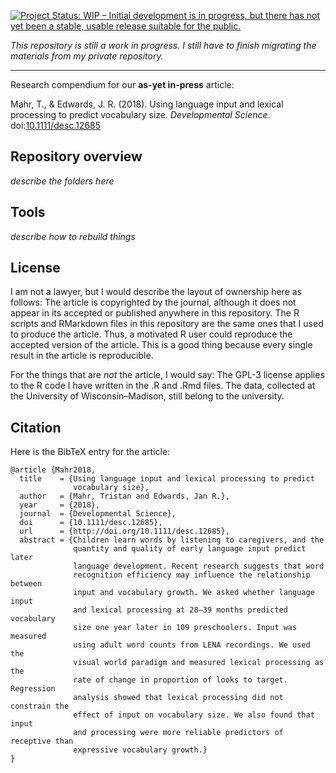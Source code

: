 [![Project Status: WIP – Initial development is in progress, but there has not yet been a stable, usable release suitable for the public.](http://www.repostatus.org/badges/latest/wip.svg)](http://www.repostatus.org/#wip) 

*This repository is still a work in progress. I still have to finish migrating the materials from my private repository.*

***

Research compendium for our **as-yet in-press** article:

Mahr, T., & Edwards, J. R. (2018). Using language input and lexical processing to predict vocabulary size. *Developmental Science*. doi:[10.1111/desc.12685](https://doi.org/10.1111/desc.12685)


## Repository overview

_describe the folders here_

## Tools

_describe how to rebuild things_

## License

I am not a lawyer, but I would describe the layout of ownership here as follows: The article is copyrighted by the journal, although it does not appear in its accepted or published anywhere in this repository. The R scripts and RMarkdown files in this repository are the same ones that I used to produce the article. Thus, a motivated R user could reproduce the accepted version of the article. This is a good thing because every single result in the article is reproducible. 

For the things that are *not* the article, I would say: The GPL-3 license applies to the R code I have written in the .R and .Rmd files. The data, collected at the University of Wisconsin–Madison, still belong to the university. 



## Citation

Here is the BibTeX entry for the article:

```
@article {Mahr2018,
  title    = {Using language input and lexical processing to predict 
              vocabulary size},
  author   = {Mahr, Tristan and Edwards, Jan R.},
  year     = {2018},
  journal  = {Developmental Science},
  doi      = {10.1111/desc.12685},
  url      = {http://doi.org/10.1111/desc.12685},
  abstract = {Children learn words by listening to caregivers, and the 
              quantity and quality of early language input predict later 
              language development. Recent research suggests that word 
              recognition efficiency may influence the relationship between 
              input and vocabulary growth. We asked whether language input 
              and lexical processing at 28–39 months predicted vocabulary 
              size one year later in 109 preschoolers. Input was measured 
              using adult word counts from LENA recordings. We used the 
              visual world paradigm and measured lexical processing as the 
              rate of change in proportion of looks to target. Regression 
              analysis showed that lexical processing did not constrain the 
              effect of input on vocabulary size. We also found that input 
              and processing were more reliable predictors of receptive than 
              expressive vocabulary growth.}
}
```

